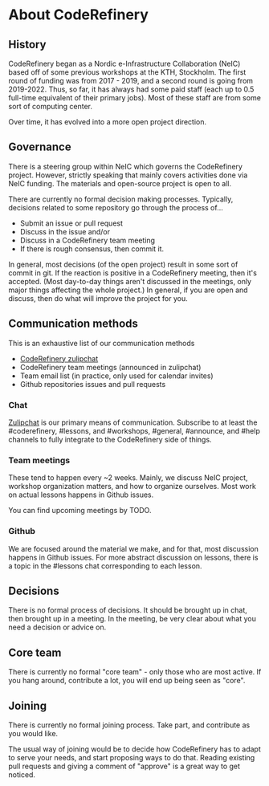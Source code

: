 # About CodeRefinery

## History

CodeRefinery began as a Nordic e-Infrastructure Collaboration (NeIC)
based off of some previous workshops at the KTH, Stockholm.  The first
round of funding was from 2017 - 2019, and a second round is going from
2019-2022.  Thus, so far, it has always had some paid staff (each up
to 0.5 full-time equivalent of their primary jobs).  Most of these
staff are from some sort of computing center.

Over time, it has evolved into a more open project direction.


## Governance

There is a steering group within NeIC which governs the CodeRefinery
project.  However, strictly speaking that mainly covers activities done
via NeIC funding.  The materials and open-source project is open to all.

There are currently no formal decision making processes.  Typically,
decisions related to some repository go through the process of...

* Submit an issue or pull request
* Discuss in the issue and/or
* Discuss in a CodeRefinery team meeting
* If there is rough consensus, then commit it.

In general, most decisions (of the open project) result in some sort
of commit in git.  If the reaction is positive in a CodeRefinery
meeting, then it's accepted.  (Most day-to-day things aren't discussed
in the meetings, only major things affecting the whole project.)
In general, if you are open and discuss, then do what will improve the
project for you.


## Communication methods

This is an exhaustive list of our communication methods

- [CodeRefinery zulipchat](chat)
- CodeRefinery team meetings (announced in zulipchat)
- Team email list (in practice, only used for calendar invites)
- Github repositories issues and pull requests

### Chat

[Zulipchat](chat) is our primary means of communication.  Subscribe to
at least the #coderefinery, #lessons, and #workshops, #general, #announce, and
#help channels to fully integrate to the CodeRefinery side of things.

### Team meetings

These tend to happen every ~2 weeks.  Mainly, we discuss NeIC project,
workshop organization matters, and how to organize ourselves.  Most
work on actual lessons happens in Github issues.

You can find upcoming meetings by TODO.

### Github

We are focused around the material we make, and for that, most
discussion happens in Github issues.  For more abstract discussion on
lessons, there is a topic in the #lessons chat corresponding to each
lesson.

## Decisions

There is no formal process of decisions.  It should be brought up in
chat, then brought up in a meeting.  In the meeting, be very clear
about what you need a decision or advice on.

## Core team

There is currently no formal "core team" - only those who are most
active.  If you hang around, contribute a lot, you will end up being
seen as "core".

## Joining

There is currently no formal joining process.  Take part, and
contribute as you would like.

The usual way of joining would be to decide how CodeRefinery has to
adapt to serve your needs, and start proposing ways to do that.
Reading existing pull requests and giving a comment of "approve" is a
great way to get noticed.
